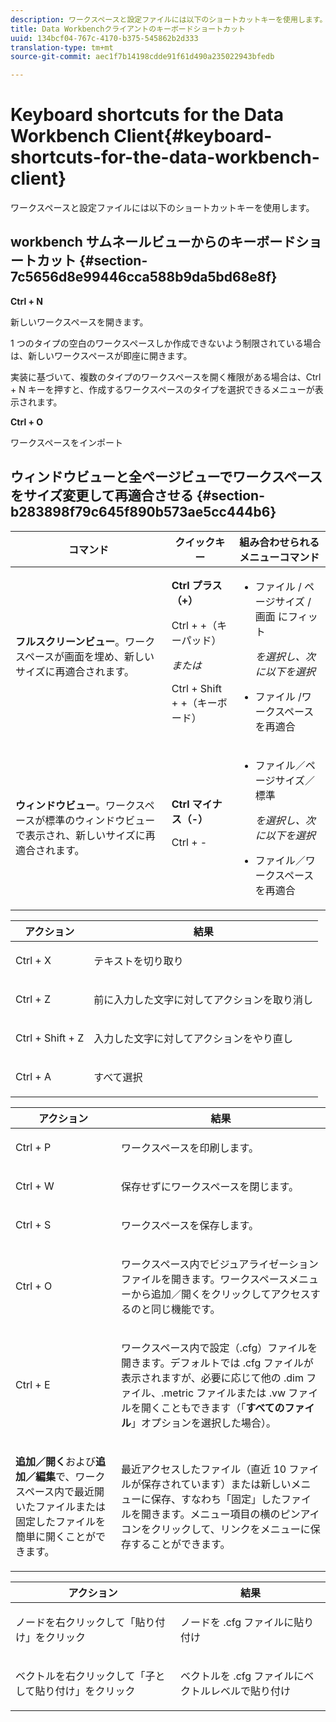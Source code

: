 ```yaml
---
description: ワークスペースと設定ファイルには以下のショートカットキーを使用します。
title: Data Workbenchクライアントのキーボードショートカット
uuid: 134bcf04-767c-4170-b375-545862b2d333
translation-type: tm+mt
source-git-commit: aec1f7b14198cdde91f61d490a235022943bfedb

---
```



# Keyboard shortcuts for the Data Workbench Client{#keyboard-shortcuts-for-the-data-workbench-client}

ワークスペースと設定ファイルには以下のショートカットキーを使用します。

## workbench サムネールビューからのキーボードショートカット {#section-7c5656d8e99446cca588b9da5bd68e8f}

**Ctrl + N**

新しいワークスペースを開きます。

1 つのタイプの空白のワークスペースしか作成できないよう制限されている場合は、新しいワークスペースが即座に開きます。

実装に基づいて、複数のタイプのワークスペースを開く権限がある場合は、Ctrl + N キーを押すと、作成するワークスペースのタイプを選択できるメニューが表示されます。

**Ctrl + O**

ワークスペースをインポート

## ウィンドウビューと全ページビューでワークスペースをサイズ変更して再適合させる {#section-b283898f79c645f890b573ae5cc444b6}

<table id="table_A01C514C99F043338D183A6839E03DEA"> 
 <thead> 
  <tr> 
   <th colname="col1" class="entry"> コマンド </th> 
   <th colname="col2" class="entry"> クイックキー </th> 
   <th colname="col3" class="entry"> 組み合わせられるメニューコマンド </th> 
  </tr>
 </thead>
 <tbody> 
  <tr> 
   <td colname="col1"> <p><b>フルスクリーンビュー</b>。ワークスペースが画面を埋め、新しいサイズに再適合されます。 </p> </td> 
   <td colname="col2"><b>Ctrl プラス（+）</b> <p>Ctrl + +（キーパッド） </p> <p><i> または</i> </p> <p>Ctrl + Shift + +（キーボード） </p> </td> 
   <td colname="col3"> 
    <ul id="ul_C7C731B894D946D9916F50806F015857"> 
     <li id="li_452B4C119B1A40038A408CFFC53653A9"><span class="uicontrol"> ファイル</span> / <span class="uicontrol"> ページサイズ</span> /画面 <span class="uicontrol"> にフィット</span> <p><i>を選択し、次に以下を選択</i> </p> </li> 
     <li id="li_DE9B8B31B9F24A6AA68A1D0DB886B501"><span class="uicontrol"> ファイル</span> /ワークスペース <span class="uicontrol"> を再適合</span> </li> 
    </ul> </td> 
  </tr> 
  <tr> 
   <td colname="col1"> <p><b>ウィンドウビュー</b>。ワークスペースが標準のウィンドウビューで表示され、新しいサイズに再適合されます。 </p> </td> 
   <td colname="col2"><b>Ctrl マイナス（-）</b> <p>Ctrl + - </p> </td> 
   <td colname="col3"> 
    <ul id="ul_3474B9EFD69343C09BC84E485D896C28"> 
     <li id="li_820BAED76FF24A5785E6D89C5C692DD5">ファイル／ページサイズ／標準 <p><i>を選択し、次に以下を選択</i> </p> </li> 
     <li id="li_337789F282CE4C2C990C67B115782454">ファイル／ワークスペースを再適合 </li> 
    </ul> </td> 
  </tr> 
 </tbody> 
</table>

<!-- <a id="section_0597BF92E1AF4BCF9F1C8CEFFE52649A"></a> -->

<table id="table_B774FDAD85AD443897F0F9BC3EC843C7"> 
 <thead> 
  <tr> 
   <th colname="col1" class="entry"> アクション </th> 
   <th colname="col2" class="entry"> 結果 </th> 
  </tr>
 </thead>
 <tbody> 
  <tr> 
   <td colname="col1"> <p>Ctrl + X </p> </td> 
   <td colname="col2"> <p>テキストを切り取り </p> </td> 
  </tr> 
  <tr> 
   <td colname="col1"> <p>Ctrl + Z </p> </td> 
   <td colname="col2"> <p>前に入力した文字に対してアクションを取り消し </p> </td> 
  </tr> 
  <tr> 
   <td colname="col1"> <p>Ctrl + Shift + Z </p> </td> 
   <td colname="col2"> <p>入力した文字に対してアクションをやり直し </p> </td> 
  </tr> 
  <tr> 
   <td colname="col1"> <p>Ctrl + A </p> </td> 
   <td colname="col2"> <p>すべて選択 </p> </td> 
  </tr> 
 </tbody> 
</table>

<table id="table_BFCDE46CE5F64AF291A67EC488EF92A1"> 
 <thead> 
  <tr> 
   <th colname="col1" class="entry"> アクション </th> 
   <th colname="col2" class="entry"> 結果 </th> 
  </tr>
 </thead>
 <tbody> 
  <tr> 
   <td colname="col1"> <p>Ctrl + P </p> </td> 
   <td colname="col2"> <p>ワークスペースを印刷します。 </p> </td> 
  </tr> 
  <tr> 
   <td colname="col1"> <p>Ctrl + W </p> </td> 
   <td colname="col2"> <p>保存せずにワークスペースを閉じます。 </p> </td> 
  </tr> 
  <tr> 
   <td colname="col1"> <p>Ctrl + S </p> </td> 
   <td colname="col2"> <p>ワークスペースを保存します。 </p> </td> 
  </tr> 
  <tr> 
   <td colname="col1"> <p>Ctrl + O </p> </td> 
   <td colname="col2"> <p>ワークスペース内でビジュアライゼーションファイルを開きます。ワークスペースメニューから追加／開くをクリックしてアクセスするのと同じ機能です。 </p> </td> 
  </tr> 
  <tr> 
   <td colname="col1"> <p>Ctrl + E </p> </td> 
   <td colname="col2"> <p>ワークスペース内で設定（.cfg）ファイルを開きます。デフォルトでは .cfg ファイルが表示されますが、必要に応じて他の .dim ファイル、.metric ファイルまたは .vw ファイルを開くこともできます（「<b>すべてのファイル</b>」オプションを選択した場合）。 </p> </td> 
  </tr> 
  <tr> 
   <td colname="col1"> <p><b>追加／開く</b>および<b>追加／編集</b>で、ワークスペース内で最近開いたファイルまたは固定したファイルを簡単に開くことができます。 </p> </td> 
   <td colname="col2"> <p>最近アクセスしたファイル（直近 10 ファイルが保存されています）または新しいメニューに保存、すなわち「固定」したファイルを開きます。メニュー項目の横のピンアイコンをクリックして、リンクをメニューに保存することができます。 </p> </td> 
  </tr> 
 </tbody> 
</table>

<table id="table_99414A5999F94A2EAB2BBBA27EE487F5"> 
 <thead> 
  <tr> 
   <th colname="col1" class="entry"> アクション </th> 
   <th colname="col2" class="entry"> 結果 </th> 
  </tr>
 </thead>
 <tbody> 
  <tr> 
   <td colname="col1"> <p>ノードを右クリックして「<span class="uicontrol">貼り付け</span>」をクリック </p> </td> 
   <td colname="col2"> <p>ノードを <span class="filepath">.cfg</span> ファイルに貼り付け </p> </td> 
  </tr> 
  <tr> 
   <td colname="col1"> <p>ベクトルを右クリックして「<span class="uicontrol">子として貼り付け</span>」をクリック </p> </td> 
   <td colname="col2"> <p>ベクトルを <span class="filepath">.cfg</span> ファイルにベクトルレベルで貼り付け </p> </td> 
  </tr> 
 </tbody> 
</table>
